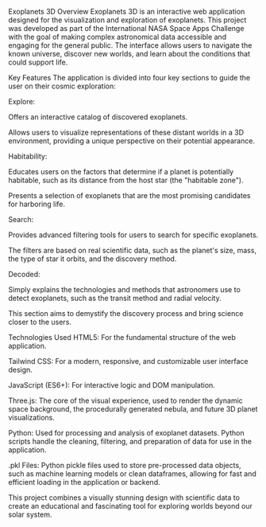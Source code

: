 Exoplanets 3D
Overview
Exoplanets 3D is an interactive web application designed for the visualization and exploration of exoplanets. This project was developed as part of the International NASA Space Apps Challenge with the goal of making complex astronomical data accessible and engaging for the general public. The interface allows users to navigate the known universe, discover new worlds, and learn about the conditions that could support life.

Key Features
The application is divided into four key sections to guide the user on their cosmic exploration:

Explore:

Offers an interactive catalog of discovered exoplanets.

Allows users to visualize representations of these distant worlds in a 3D environment, providing a unique perspective on their potential appearance.

Habitability:

Educates users on the factors that determine if a planet is potentially habitable, such as its distance from the host star (the "habitable zone").

Presents a selection of exoplanets that are the most promising candidates for harboring life.

Search:

Provides advanced filtering tools for users to search for specific exoplanets.

The filters are based on real scientific data, such as the planet's size, mass, the type of star it orbits, and the discovery method.

Decoded:

Simply explains the technologies and methods that astronomers use to detect exoplanets, such as the transit method and radial velocity.

This section aims to demystify the discovery process and bring science closer to the users.

Technologies Used
HTML5: For the fundamental structure of the web application.

Tailwind CSS: For a modern, responsive, and customizable user interface design.

JavaScript (ES6+): For interactive logic and DOM manipulation.

Three.js: The core of the visual experience, used to render the dynamic space background, the procedurally generated nebula, and future 3D planet visualizations.

Python: Used for processing and analysis of exoplanet datasets. Python scripts handle the cleaning, filtering, and preparation of data for use in the application.

.pkl Files: Python pickle files used to store pre-processed data objects, such as machine learning models or clean dataframes, allowing for fast and efficient loading in the application or backend.

This project combines a visually stunning design with scientific data to create an educational and fascinating tool for exploring worlds beyond our solar system.

